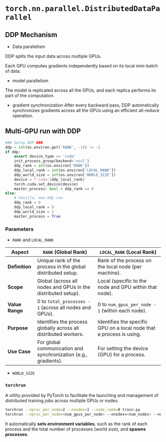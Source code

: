 # `torch.nn.parallel.DistributedDataParallel`

## DDP Mechanism
- Data parallelism
  
DDP splits the input data across multiple GPUs.

Each GPU computes gradients independently based on its local mini-batch of data.

- model parallelism

The model is replicated across all the GPUs, and each replica performs its part of the computation.

- gradient synchronization
After every backward pass, DDP automatically synchronizes gradients across all the GPUs using an efficient all-reduce operation.

## Multi-GPU run with DDP
```Python
### Setup DDP ###
ddp = int(os.environ.get('RANK', -1)) != -1
if ddp:
    assert device_type == 'cuda'
    init_process_group(backend='nccl')
    ddp_rank = int(os.environ['RANK'])
    ddp_local_rank = int(os.environ['LOCAL_RANK'])
    ddp_world_size = int(os.environ['WORLD_SIZE'])
    device = f'cuda:{ddp_local_rank}'
    torch.cuda.set_device(device)
    master_process: bool = ddp_rank == 0
else:
    # Vanilla, non-ddp run
    ddp_rank = 0
    ddp_local_rank = 0
    ddp_world_size = 1
    master_process = True
```
### Parameters
- `RANK` and `LOCAL_RANK`

| **Aspect** | **`RANK` (Global Rank)** | **`LOCAL_RANK` (Local Rank)** | 
| --- | --- | --- | 
| **Definition** | Unique rank of the process in the global distributed setup. | Rank of the process on the local node (per machine). | 
| **Scope** | Global (across all nodes and GPUs in the distributed setup). | Local (specific to the node and GPU within that node). | 
| **Value Range** | 0 to `total_processes - 1` (across all nodes and GPUs). | 0 to `num_gpus_per_node - 1` (within each node). | 
| **Purpose** | Identifies the process globally across all distributed workers. | Identifies the specific GPU on a local node that a process is using. | 
| **Use Case** | For global communication and synchronization (e.g., gradients). | For setting the device (GPU) for a process. |
- `WORLD_SIZE`

### `torchrun`

A utility provided by PyTorch to facilitate the launching and management of distributed training jobs across multiple GPUs or nodes.

```bash
torchrun --nproc_per_node=2 --nnodes=1 --node_rank=0 train.py
torchrun --nproc_per_node=<num_gpus_per_node> --nnodes=<num_nodes> --node_rank=<node_rank> <your_script.py> <args>
```

It automatically **sets environment variables**, such as the rank of each process and the total number of processes (world size), and **spawns processes**.
